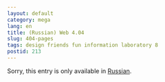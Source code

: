 ```yaml
---
layout: default
category: mega
lang: en
title: (Russian) Web 4.04
slug: 404-pages
tags: design friends fun information laboratory 8 
postid: 213
---
```

<p>Sorry, this entry is only available in <a href="/mega/export/getposts.php">Russian</a>.</p>